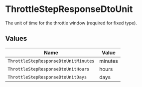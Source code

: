 # ThrottleStepResponseDtoUnit

The unit of time for the throttle window (required for fixed type).


## Values

| Name                                 | Value                                |
| ------------------------------------ | ------------------------------------ |
| `ThrottleStepResponseDtoUnitMinutes` | minutes                              |
| `ThrottleStepResponseDtoUnitHours`   | hours                                |
| `ThrottleStepResponseDtoUnitDays`    | days                                 |